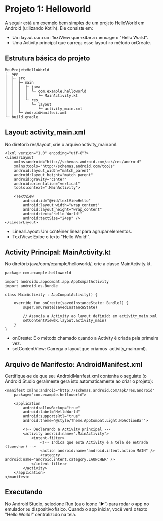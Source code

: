 # Projeto 1: Helloworld

A seguir está um exemplo bem simples de um projeto HelloWorld em Android (utilizando Kotlin). Ele consiste em:

- Um layout com um TextView que exibe a mensagem "Hello World".
- Uma Activity principal que carrega esse layout no método onCreate.

## Estrutura básica do projeto

```
MeuProjetoHelloWorld
├─ app
│  ├─ src
│  │  ├─ main
│  │  │  ├─ java
│  │  │  │  └─ com.example.helloworld
│  │  │  │     └─ MainActivity.kt
│  │  │  └─ res
│  │  │     └─ layout
│  │  │        └─ activity_main.xml
│  │  └─ AndroidManifest.xml
└─ build.gradle
```

## Layout: activity_main.xml
No diretório res/layout, crie o arquivo activity_main.xml.

```
<?xml version="1.0" encoding="utf-8"?>
<LinearLayout 
    xmlns:android="http://schemas.android.com/apk/res/android"
    xmlns:tools="http://schemas.android.com/tools"
    android:layout_width="match_parent"
    android:layout_height="match_parent"
    android:gravity="center"
    android:orientation="vertical"
    tools:context=".MainActivity">

    <TextView
        android:id="@+id/textViewHello"
        android:layout_width="wrap_content"
        android:layout_height="wrap_content"
        android:text="Hello World!"
        android:textSize="24sp" />
</LinearLayout>
```

- LinearLayout: Um contêiner linear para agrupar elementos.
- TextView: Exibe o texto "Hello World!".

## Activity Principal: MainActivity.kt
No diretório java/com/example/helloworld/, crie a classe MainActivity.kt.

```
package com.example.helloworld

import androidx.appcompat.app.AppCompatActivity
import android.os.Bundle

class MainActivity : AppCompatActivity() {
    
    override fun onCreate(savedInstanceState: Bundle?) {
        super.onCreate(savedInstanceState)
        
        // Associa a Activity ao layout definido em activity_main.xml
        setContentView(R.layout.activity_main)
    }
}
```

- onCreate: É o método chamado quando a Activity é criada pela primeira vez.
- setContentView: Carrega o layout que criamos (activity_main.xml).

## Arquivo de Manifesto: AndroidManifest.xml
Certifique-se de que seu AndroidManifest.xml contenha o seguinte (o Android Studio geralmente gera isto automaticamente ao criar o projeto):

```
<manifest xmlns:android="http://schemas.android.com/apk/res/android"
    package="com.example.helloworld">

    <application
        android:allowBackup="true"
        android:label="HelloWorld"
        android:supportsRtl="true"
        android:theme="@style/Theme.AppCompat.Light.NoActionBar">

        <!-- Declarando a Activity principal -->
        <activity android:name=".MainActivity">
            <intent-filter>
                <!-- Indica que esta Activity é a tela de entrada (launcher) -->
                <action android:name="android.intent.action.MAIN" />
                <category android:name="android.intent.category.LAUNCHER" />
            </intent-filter>
        </activity>
    </application>
</manifest>
```

## Executando
No Android Studio, selecione Run (ou o ícone “▶”) para rodar o app no emulador ou dispositivo físico.
Quando o app iniciar, você verá o texto "Hello World!" centralizado na tela.